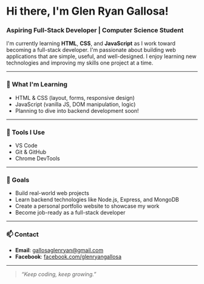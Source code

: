 # Hi there, I'm Glen Ryan Gallosa!

### Aspiring Full-Stack Developer | Computer Science Student

I'm currently learning **HTML**, **CSS**, and **JavaScript** as I work toward becoming a full-stack developer. I'm passionate about building web applications that are simple, useful, and well-designed. I enjoy learning new technologies and improving my skills one project at a time.

---

### 🧠 What I'm Learning
- HTML & CSS (layout, forms, responsive design)
- JavaScript (vanilla JS, DOM manipulation, logic)
- Planning to dive into backend development soon!

---

### 🔧 Tools I Use
- VS Code  
- Git & GitHub  
- Chrome DevTools

---

### 🚀 Goals
- Build real-world web projects  
- Learn backend technologies like Node.js, Express, and MongoDB  
- Create a personal portfolio website to showcase my work  
- Become job-ready as a full-stack developer  

---

### 📫 Contact
- **Email**: gallosaglenryan@gmail.com  
- **Facebook**: [facebook.com/glenryangallosa](https://facebook.com/glenryangallosa)

---

> *“Keep coding, keep growing.”*
